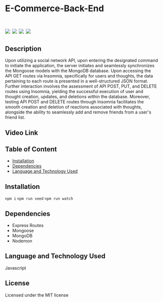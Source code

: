 # E-Commerce-Back-End

# ![](https://img.shields.io/badge/Mongoose-ExpressJs-blue) ![](https://img.shields.io/badge/license-MIT-brightgreen) ![](https://img.shields.io/badge/Mongodb-orange) ![](https://img.shields.io/badge/node.js-Routes-red) 

## Description

Upon utilizing a social network API, upon entering the designated command to initiate the application, the server initiates and seamlessly synchronizes the Mongoose models with the MongoDB database. Upon accessing the API GET routes via Insomnia, specifically for users and thoughts, the data pertaining to each route is presented in a well-structured JSON format. Further interaction involves the assessment of API POST, PUT, and DELETE routes using Insomnia, yielding the successful execution of user and thought creation, updates, and deletions within the database. Moreover, testing API POST and DELETE routes through Insomnia facilitates the smooth creation and deletion of reactions associated with thoughts, alongside the ability to seamlessly add and remove friends from a user's friend list.

## Video Link


## Table of Content

- [Installation](#installation)
- [Dependencies](#dependencies)
- [Language and Technology Used](#language-and-technology-used)

## Installation

`npm i`
`npm run seed`
`npm run watch`

## Dependencies

- Express Routes
- Mongoose
- MongoDB
- Nodemon

## Language and Technology Used

Javascript

## License

Licensed under the MIT license